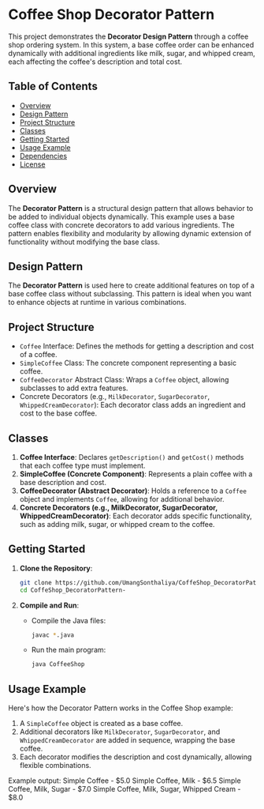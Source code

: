 # Coffee Shop Decorator Pattern

This project demonstrates the **Decorator Design Pattern** through a coffee shop ordering system. In this system, a base coffee order can be enhanced dynamically with additional ingredients like milk, sugar, and whipped cream, each affecting the coffee's description and total cost.

## Table of Contents
- [Overview](#overview)
- [Design Pattern](#design-pattern)
- [Project Structure](#project-structure)
- [Classes](#classes)
- [Getting Started](#getting-started)
- [Usage Example](#usage-example)
- [Dependencies](#dependencies)
- [License](#license)

## Overview

The **Decorator Pattern** is a structural design pattern that allows behavior to be added to individual objects dynamically. This example uses a base coffee class with concrete decorators to add various ingredients. The pattern enables flexibility and modularity by allowing dynamic extension of functionality without modifying the base class.

## Design Pattern

The **Decorator Pattern** is used here to create additional features on top of a base coffee class without subclassing. This pattern is ideal when you want to enhance objects at runtime in various combinations.

## Project Structure

- `Coffee` Interface: Defines the methods for getting a description and cost of a coffee.
- `SimpleCoffee` Class: The concrete component representing a basic coffee.
- `CoffeeDecorator` Abstract Class: Wraps a `Coffee` object, allowing subclasses to add extra features.
- Concrete Decorators (e.g., `MilkDecorator`, `SugarDecorator`, `WhippedCreamDecorator`): Each decorator class adds an ingredient and cost to the base coffee.

## Classes

1. **Coffee Interface**: Declares `getDescription()` and `getCost()` methods that each coffee type must implement.
2. **SimpleCoffee (Concrete Component)**: Represents a plain coffee with a base description and cost.
3. **CoffeeDecorator (Abstract Decorator)**: Holds a reference to a `Coffee` object and implements `Coffee`, allowing for additional behavior.
4. **Concrete Decorators (e.g., MilkDecorator, SugarDecorator, WhippedCreamDecorator)**: Each decorator adds specific functionality, such as adding milk, sugar, or whipped cream to the coffee.

## Getting Started

1. **Clone the Repository**:
    ```bash
    git clone https://github.com/UmangSonthaliya/CoffeShop_DecoratorPattern-
    cd CoffeShop_DecoratorPattern-
    ```

2. **Compile and Run**:
   - Compile the Java files:
     ```bash
     javac *.java
     ```
   - Run the main program:
     ```bash
     java CoffeeShop
     ```

## Usage Example

Here's how the Decorator Pattern works in the Coffee Shop example:

1. A `SimpleCoffee` object is created as a base coffee.
2. Additional decorators like `MilkDecorator`, `SugarDecorator`, and `WhippedCreamDecorator` are added in sequence, wrapping the base coffee.
3. Each decorator modifies the description and cost dynamically, allowing flexible combinations.

Example output:
Simple Coffee - $5.0 Simple Coffee, Milk - $6.5 Simple Coffee, Milk, Sugar - $7.0 Simple Coffee, Milk, Sugar, Whipped Cream - $8.0

